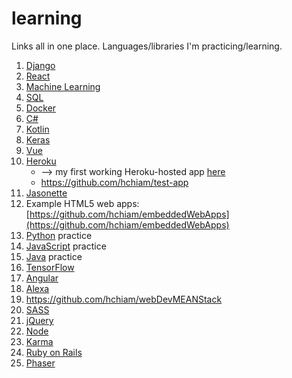 # learning
Links all in one place. Languages/libraries I'm practicing/learning. 

1. [Django](https://github.com/hchiam/learning-django)
1. [React](https://github.com/hchiam/learning-reactjs)
1. [Machine Learning](https://github.com/hchiam/machineLearning)
1. [SQL](https://github.com/hchiam/learning-sql)
1. [Docker](https://github.com/hchiam/learning-docker)
1. [C#](https://github.com/hchiam/learning-csharp)
1. [Kotlin](https://github.com/hchiam/learning-kotlin)
1. [Keras](https://github.com/hchiam/learning-keras)
1. [Vue](https://github.com/hchiam/learning-vue)
1. [Heroku](https://github.com/hchiam/python-getting-started)
    * --> my first working Heroku-hosted app [here](https://github.com/hchiam/galeria)
    * https://github.com/hchiam/test-app
1. [Jasonette](https://github.com/hchiam/jasonetteApps)
1. Example HTML5 web apps: [https://github.com/hchiam/embeddedWebApps](https://github.com/hchiam/embeddedWebApps)
1. [Python](https://github.com/hchiam/learning-python) practice
1. [JavaScript](https://github.com/hchiam/learning-js) practice
1. [Java](https://github.com/hchiam/learning-java) practice
1. [TensorFlow](https://github.com/hchiam/TensorFlow-in-a-Nutshell)
1. [Angular](https://github.com/hchiam/learning-angularjs)
1. [Alexa](https://github.com/hchiam/alexaSample)
1. https://github.com/hchiam/webDevMEANStack
1. [SASS](https://github.com/hchiam/learning-sass)
1. [jQuery](https://github.com/hchiam/learning-jquery)
1. [Node](https://github.com/hchiam/learning-nodejs)
1. [Karma](https://github.com/hchiam/learning-karma)
1. [Ruby on Rails](https://github.com/hchiam/learning-rubyOnRails)
1. [Phaser](https://github.com/hchiam/phaserGame)
